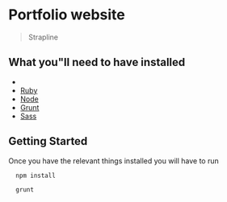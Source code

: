 # Portfolio website

> Strapline
## What you"ll need to have installed

* [Sass]:http://sass-lang.com/install
* [Ruby](https://www.ruby-lang.org/en/documentation/installation/ ( Windows only, OSX has ruby already installed ))
* [Node](https://nodejs.org/en/download/)
* [Grunt](http://gruntjs.com/)
* [Sass](http://sass-lang.com/install)

## Getting Started
Once you have the relevant things installed you will have to run

```bash
  npm install
```

```bash
  grunt
```